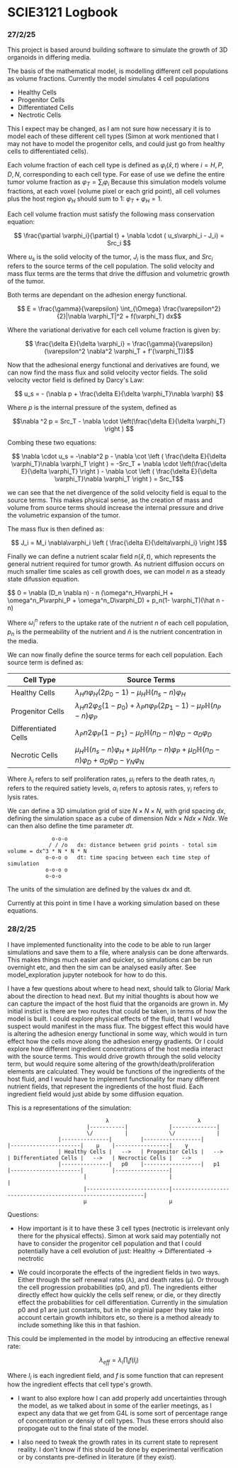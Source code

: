 <h1> SCIE3121 Logbook </h1>

<h3> 27/2/25 </h3>

This project is based around building software to simulate the growth of 3D organoids in differing media.

The basis of the mathematical model, is modelling different cell populations as volume fractions.
Currently the model simulates 4 cell populations
<ul>
    <li> Healthy Cells </li>
    <li> Progenitor Cells </li>
    <li> Differentiated Cells </li>
    <li> Nectrotic Cells </li>
</ul>

This I expect may be changed, as I am not sure how necessary it is to model each of these different cell types (Simon at work mentioned that I may not have to model the progenitor cells, and could just go from healthy cells to differentiated cells).

Each volume fraction of each cell type is defined as $\varphi_i (\hat x, t)$ where $i = {H, P, D, N}$, corresponding to each cell type.
For ease of use we define the entire tumor volume fraction as $\varphi_T = \sum_i \varphi_i$
Because this simulation models volume fractions, at each voxel (volume pixel or each grid point), all cell volumes plus the host region $\varphi_H$ should sum to 1: $\varphi_T + \varphi_H = 1$.

Each cell volume fraction must satisfy the following mass conservation equation:

$$ \frac{\partial \varphi_i}{\partial t} + \nabla \cdot ( u_s\varphi_i - J_i) = Src_i $$

Where $u_s$ is the solid velocity of the tumor, $J_i$ is the mass flux, and $Src_i$ refers to the source terms of the cell population.
The solid velocity and mass flux terms are the terms that drive the diffusion and volumetric growth of the tumor. 

Both terms are dependant on the adhesion energy functional.

$$ E = \frac{\gamma}{\varepsilon} \int_{\Omega} \frac{\varepsilon^2}{2}|\nabla \varphi_T|^2  + f(\varphi_T) dx$$

Where the variational derivative for each cell volume fraction is given by:

$$ \frac{\delta E}{\delta \varphi_i} = \frac{\gamma}{\varepsilon} (\varepsilon^2 \nabla^2 \varphi_T + f'(\varphi_T))$$ 


Now that the adhesional energy functional and derivatives are found, we can now find the mass flux and solid velocity vector fields.
The solid velocity vector field is defined by Darcy's Law:

$$ u_s = - (\nabla p + \frac{\delta E}{\delta \varphi_T}\nabla \varphi)  $$

Where $p$ is the internal pressure of the system, defined as

$$\nabla ^2 p = Src_T - \nabla \cdot \left(\frac{\delta E}{\delta \varphi_T} \right ) $$

Combing these two equations:

$$ \nabla \cdot u_s = -\nabla^2 p - \nabla \cot \left ( \frac{\delta E}{\delta \varphi_T}\nabla \varphi_T \right ) = -Src_T + \nabla \cdot \left(\frac{\delta E}{\delta \varphi_T} \right ) - \nabla \cot \left ( \frac{\delta E}{\delta \varphi_T}\nabla \varphi_T \right ) = Src_T$$

we can see that the net divergence of the solid velocity field is equal to the source terms. This makes physical sense, as the creation of mass and volume from source terms should increase the internal pressure and drive the volumetric expansion of the tumor.

The mass flux is then defined as:

$$ J_i = M_i \nabla\varphi_i \left ( \frac{\delta E}{\delta\varphi_i} \right )$$

Finally we can define a nutrient scalar field $n(\hat x, t)$, which represents the general nutrient required for tumor growth. As nutrient diffusion occurs on much smaller time scales as cell growth does, we can model $n$ as a steady state difussion equation.

$$ 0 = \nabla (D_n \nabla n) - n (\omega^n_H\varphi_H + \omega^n_P\varphi_P + \omega^n_D\varphi_D) + p_n(1- \varphi_T)(\hat n - n)

Where $\omega_i^n$ refers to the uptake rate of the nutrient $n$ of each cell population, $p_n$ is the permeability of the nutrient and $\hat n$ is the nutrient concentration in the media.

We can now finally define the source terms for each cell population.
Each source term is defined as: 

| Cell Type            | Source Terms                                                                                                                                               |
|----------------------|------------------------------------------------------------------------------------------------------------------------------------------------------------|
| Healthy Cells        | $\lambda_H n \varphi_H(2p_0 -1) - \mu_H \mathbb{H}(n_s - n)\varphi_H$                                                                                      |
| Progenitor Cells     | $\lambda_H n 2\varphi_S(1 - p_0) + \lambda_P n \varphi_P(2p_1 - 1) - \mu_P \mathbb{H} (n_P -n)\varphi_P$                                                   |
| Differentiated Cells | $\lambda_P n 2\varphi_P(1-p_1) - \mu_D\mathbb{H}(n_D - n)\varphi_D - \alpha_D \varphi_D$                                                                   |
| Necrotic Cells       | $\mu_H \mathbb{H}(n_s - n)\varphi_H + \mu_P \mathbb{H} (n_P -n)\varphi_P + \mu_D\mathbb{H}(n_D - n)\varphi_D + \alpha_D \varphi_D - \gamma_N \varphi_N$   |

Where $\lambda_i$ refers to self proliferation rates, $\mu_i$ refers to the death rates, $n_i$ refers to the required satiety levels, $\alpha_i$ refers to aptosis rates, $\gamma_i$ refers to lysis rates.


We can define a 3D simulation grid of size $N \times N \times N$, with grid spacing $dx$, defining the simulation space as a cube of dimension $Ndx \times Ndx \times Ndx$.
We can then also define the time parameter $dt$.

                  o-o-o
                 / / /o   dx: distance between grid points - total sim volume = dx^3 * N * N * N
                o-o-o o   dt: time spacing between each time step of simulation
                o-o-o o
                o-o-o

The units of the simulation are defined by the values dx and dt. 

Currently at this point in time I have a working simulation based on these equations. 

<h3> 28/2/25 </h3>

I have implemented functionality into the code to be able to run larger simulations and save them to a file, where analysis can be done afterwards. This makes things much easier and quicker, so simulations can be run overnight etc, and then the sim can be analysed easily after. See model_exploration jupyter notebook for how to do this.

I have a few questions about where to head next, should talk to Gloria/ Mark about the direction to head next. But my initial thoughts is about how we can capture the impact of the host fluid that the organoids are grown in. My initial instict is there are two routes that could be taken, in terms of how the model is built. I could explore physical effects of the fluid, that I would suspect would manifest in the mass flux. The biggest effect this would have is altering the adhesion energy functional in some way, which would in turn effect how the cells move along the adhesion energy gradients. Or I could explore how different ingredient concentrations of the host media interact with the source terms. This would drive growth through the solid velocity term, but would require some altering of the growth/death/proliferation elements are calculated. They would be functions of the ingredients of the host fluid, and I would have to implement functionality for many different nutrient fields, that represent the ingredients of the host fluid. Each ingredient field would just abide by some diffusion equation. 

This is a representations of the simulation:



                                   λ                            λ
                             |-----------|             |--------------|
                             \/          |             \/             |
                    |---------------|         |------------------|         |----------------------|    μ    |-----------------|    γ                           
                    | Healthy Cells |   -->   | Progenitor Cells |   -->   | Differentiated Cells |   -->   | Necroctic Cells |   -->
                    |---------------|   p0    |------------------|   p1    |----------------------|         |-----------------|
                            |                          |                                                             |
                            |--------------------------|-------------------------------------------------------------|
                            μ                          μ



Questions:

- How important is it to have these 3 cell types (nectrotic is irrelevant only there for the physical effects). Simon at work said may potentially not have to consider the progenitor cell population and that I could potentially have a cell evolution of just: Healthy -> Differentiated -> nectrotic

- We could incorporate the effects of the ingredient fields in two ways. Either through the self renewal rates (λ), and death rates (μ). Or through the cell progression probabilities (p0, and p1). The ingredients either directly effect how quickly the cells self renew, or die, or they directly effect the probabilities for cell differentiation. Currently in the simulation p0 and p1 are just constants, but in the orginial paper they take into account certain growth inhibitors etc, so there is a method already to include something like this in that fashion. 

This could be implemented in the model by introducing an effective renewal rate:

$$ \lambda_{eff} = \lambda_i \prod_i f(I_i)$$

Where $I_i$ is each ingredient field, and $f$ is some function that can represent how the ingredient effects that cell type's growth.

- I want to also explore how I can add properly add uncertainties through the model, as we talked about in some of the earlier meetings, as I expect any data that we get from G4L is some sort of percentage range of concentration or densiy of cell types. Thus these errors should also propogate out to the final state of the model.

- I also need to tweak the growth rates in its current state to represent reality. I don't know if this should be done by experimental verification or by constants pre-defined in literature (if they exist).

